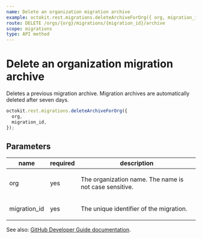 ```yaml
---
name: Delete an organization migration archive
example: octokit.rest.migrations.deleteArchiveForOrg({ org, migration_id })
route: DELETE /orgs/{org}/migrations/{migration_id}/archive
scope: migrations
type: API method
---
```


# Delete an organization migration archive

Deletes a previous migration archive. Migration archives are automatically deleted after seven days.

```js
octokit.rest.migrations.deleteArchiveForOrg({
  org,
  migration_id,
});
```

## Parameters

<table>
  <thead>
    <tr>
      <th>name</th>
      <th>required</th>
      <th>description</th>
    </tr>
  </thead>
  <tbody>
    <tr><td>org</td><td>yes</td><td>

The organization name. The name is not case sensitive.

</td></tr>
<tr><td>migration_id</td><td>yes</td><td>

The unique identifier of the migration.

</td></tr>
  </tbody>
</table>

See also: [GitHub Developer Guide documentation](https://docs.github.com/rest/reference/migrations#delete-an-organization-migration-archive).
